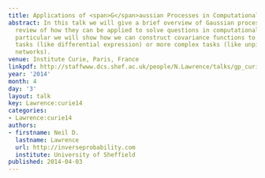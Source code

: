 ```yaml
---
title: Applications of <span>G</span>aussian Processes in Computational Biology
abstract: In this talk we will give a brief overview of Gaussian processes and a quick
  review of how they can be applied to solve questions in computational biology. In
  particular we will show how we can construct covariance functions to solve simple
  tasks (like differential expression) or more complex tasks (like unpicking regulatory
  networks).
venue: Institute Curie, Paris, France
linkpdf: http://staffwww.dcs.shef.ac.uk/people/N.Lawrence/talks/gp_curie14.pdf
year: '2014'
month: 4
day: '3'
layout: talk
key: Lawrence:curie14
categories:
- Lawrence:curie14
authors:
- firstname: Neil D.
  lastname: Lawrence
  url: http://inverseprobability.com
  institute: University of Sheffield
published: 2014-04-03
---
```

